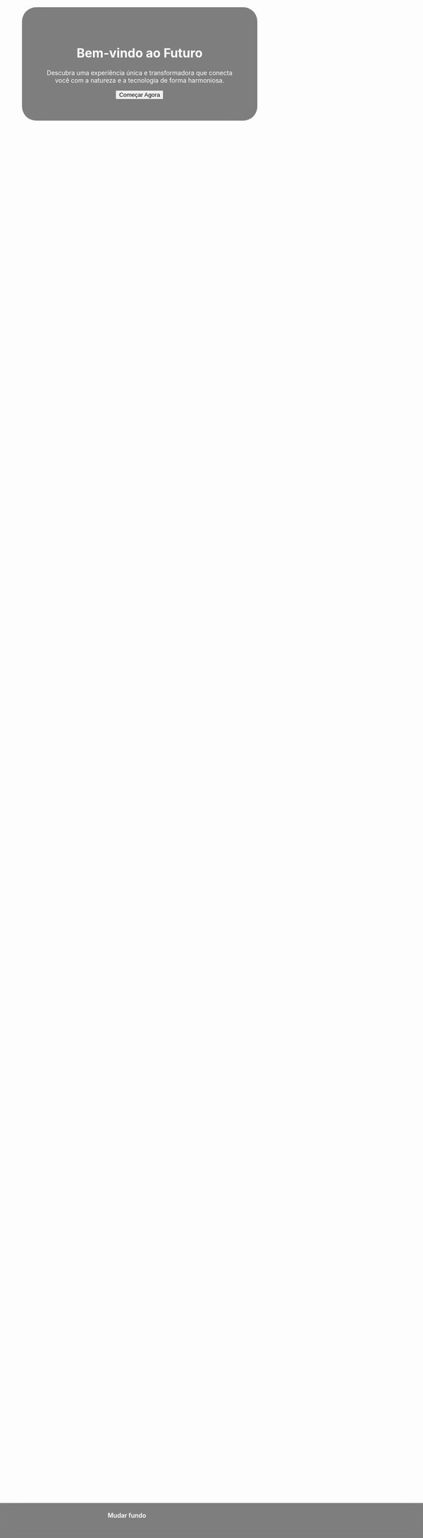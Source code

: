 <!DOCTYPE html>
<html lang="pt-BR">
<head>
  <meta charset="UTF-8" />
  <meta name="viewport" content="width=device-width, initial-scale=1" />
  <title>Bem-vindo ao Futuro</title>
  <script src="https://cdn.tailwindcss.com"></script>
  <style>
    body {
      margin: 0;
      background: url('https://images.unsplash.com/photo-1501785888041-af3ef285b470?auto=format&fit=crop&w=1920&q=80') no-repeat center center fixed;
      background-size: cover;
      font-family: 'Inter', sans-serif;
      color: white;
      min-height: 100vh;
      overflow-x: hidden;
    }

    /* Botão vidro iOS */
    #startBtn {
      background: rgba(255,255,255,0.2);
      backdrop-filter: blur(30px);
      border: 1px solid rgba(255,255,255,0.4);
      color: white;
      padding: 1rem 2.5rem;
      font-size: 1.125rem;
      font-weight: 600;
      border-radius: 9999px;
      cursor: pointer;
      user-select: none;
      transition: background 0.3s ease, transform 0.3s ease;
    }
    #startBtn:hover {
      background: rgba(255,255,255,0.25);
      transform: scale(1.05);
    }

    /* Card inicial */
    #mainContainer {
      backdrop-filter: blur(20px);
      background: rgba(0,0,0,0.5);
      padding: 3rem 2.5rem;
      border-radius: 2rem;
      max-width: 500px;
      width: 90%;
      text-align: center;
      margin: 12vh auto 0 auto;
      transition: opacity 0.5s ease;
    }
    #mainContainer.hide {
      opacity: 0;
      pointer-events: none;
    }

    /* Ilha */
    #headerIsland {
      display: none;
      position: fixed;
      top: 2rem;
      left: 50%;
      transform: translateX(-50%);
      background: rgba(255,255,255,0.15);
      backdrop-filter: blur(25px);
      border-radius: 50px;
      padding: 0.5rem 1.5rem;
      color: rgba(255,255,255,0.9);
      text-align: center;
      cursor: pointer;
      transition: all 0.3s ease;
      max-width: 300px;
      overflow: hidden;
      white-space: nowrap;
      z-index: 10;
      user-select: none;
    }
    #headerIsland.expanded {
      white-space: normal;
      padding: 1rem 2rem;
    }

    /* Cards */
    #cardsContainer {
      display: none;
      margin-top: 14rem;
      width: 90%;
      max-width: 1000px;
      margin-left: auto;
      margin-right: auto;
      display: grid;
      grid-template-columns: repeat(3, 1fr);
      gap: 20px;
      user-select: none;
    }
    .card {
      background: rgba(255,255,255,0.15);
      backdrop-filter: blur(25px);
      border-radius: 20px;
      border: 1px solid rgba(255,255,255,0.2);
      padding: 20px 24px;
      text-align: center;
      color: white;
      cursor: pointer;
      position: relative;
      transition: box-shadow 0.3s ease;
      user-select: none;
    }
    .card:hover {
      box-shadow: 0 0 15px rgba(255,255,255,0.6);
    }
    .card h3 {
      margin-bottom: 4px;
      font-weight: 700;
      font-size: 18px;
    }
    .card p {
      font-size: 14px;
      color: rgba(255,255,255,0.75);
    }

    /* Overlay leve com apenas blur (sem cor sólida escura) */
    #overlay {
      position: fixed;
      inset: 0;
      background: transparent;
      backdrop-filter: blur(10px);
      -webkit-backdrop-filter: blur(10px);
      display: none;
      z-index: 90;
      user-select: none;
    }
    #overlay.active {
      display: block;
    }

    /* Card expandido que se move */
    .expanded-card {
      position: fixed !important;
      z-index: 100;
      border-radius: 20px;
      background: rgba(255,255,255,0.1);
      backdrop-filter: blur(40px);
      -webkit-backdrop-filter: blur(40px);
      border: 1px solid rgba(255,255,255,0.4);
      padding: 2rem 3rem;
      color: white;
      text-align: center;
      box-shadow: 0 8px 32px rgba(0,0,0,0.4);
      cursor: default;
      user-select: text;
      transition: all 0.3s ease;
      overflow-y: auto;
      max-height: 80vh;
    }

    /* Conteúdo expandido */
    .expanded-card h3 {
      font-size: 2rem;
      margin-bottom: 1rem;
    }
    .expanded-card p {
      font-size: 1.1rem;
      line-height: 1.5;
      color: rgba(255,255,255,0.85);
    }

    /* Botão mudar fundo - estado inicial largo */
    #bottomBar {
      position: fixed;
      bottom: 0;
      right: 0; /* inicia no canto direito */
      width: 140%; /* aumentei de 100% para 140% */
      height: 5rem; /* aumentei de 3.5rem para 5rem */
      background: rgba(0,0,0,0.5);
      backdrop-filter: blur(15px);
      padding: 1.2rem 2rem; /* ajustado para tamanho maior */
      border-top: 1px solid rgba(255,255,255,0.6);
      text-align: center;
      font-weight: 600;
      cursor: pointer;
      color: white;
      transition:
        width 0.4s ease,
        height 0.4s ease,
        border-radius 0.4s ease,
        bottom 0.4s ease,
        right 0.4s ease,
        padding 0.4s ease,
        font-size 0.4s ease;
      user-select: none;
      border-radius: 0;
      box-sizing: border-box;
      z-index: 1000;
    }

    /* Botão mudar fundo - estado quadradinho */
    #bottomBar.shrink {
      width: 5rem; /* maior que 3.5rem */
      height: 5rem; /* maior que 3.5rem */
      border-radius: 12px;
      bottom: 2rem;
      right: 2rem; /* fica afastado do canto direito */
      padding: 0;
      font-size: 0;
      border-top: none;
      box-shadow: 0 4px 10px rgba(0,0,0,0.3);
    }

    /* Ícone de + no botão quadradinho */
    #bottomBar.shrink::after {
      content: '+';
      font-size: 2.5rem; /* aumentei o tamanho do + */
      line-height: 5rem; /* para centralizar verticalmente */
      color: white;
      display: block;
      user-select: none;
    }
  </style>
</head>
<body>

  <!-- Tela inicial -->
  <main id="mainContainer">
    <h1 class="text-3xl font-bold mb-4">Bem-vindo ao Futuro</h1>
    <p class="mb-6">Descubra uma experiência única e transformadora que conecta você com a natureza e a tecnologia de forma harmoniosa.</p>
    <button id="startBtn">Começar Agora</button>
  </main>

  <!-- Ilha -->
  <div id="headerIsland">
    <div class="title">Meio Ambiente</div>
    <div class="subtitle">ele precisa de você...</div>
  </div>

  <!-- Cards -->
  <section id="cardsContainer"></section>

  <!-- Overlay -->
  <div id="overlay"></div>

  <!-- Barra inferior -->
  <div id="bottomBar">Mudar fundo</div>

  <script>
    const startBtn = document.getElementById('startBtn');
    const mainContainer = document.getElementById('mainContainer');
    const headerIsland = document.getElementById('headerIsland');
    const cardsContainer = document.getElementById('cardsContainer');
    const overlay = document.getElementById('overlay');
    const bottomBar = document.getElementById('bottomBar');

    let expandedCard = null;

    const cardsData = [
      { title: "Impacto do Desmatamento", text: "Pesquisadores alertam que o desmatamento acelerado causa perda de biodiversidade e desequilíbrio climático." },
      { title: "Como o Desmatamento Afeta o Clima", text: "O desmatamento contribui para o aumento das emissões de gases de efeito estufa, acelerando o aquecimento global." },
      { title: "Secas no Planeta", text: "Estudos mostram que o desmatamento intensifica os períodos de seca, comprometendo a agricultura e o abastecimento de água." },
      { title: "Preservação e Sustentabilidade", text: "Práticas sustentáveis e reflorestamento são essenciais para restaurar ecossistemas e garantir o futuro do planeta." },
      { title: "Desmatamento e Biodiversidade", text: "A perda de habitat ameaça milhares de espécies, colocando em risco a diversidade da vida na Terra." },
      { title: "Efeito Estufa", text: "A redução das áreas verdes diminui a absorção de CO2, agravando o efeito estufa e mudanças climáticas." }
    ];

    function createCards() {
      cardsContainer.innerHTML = '';
      cardsData.forEach(({title, text}) => {
        const card = document.createElement('article');
        card.className = 'card';
        card.innerHTML = `<h3>${title}</h3><p>${text}</p>`;
        card.addEventListener('click', () => expandCard(card, title, text));
        cardsContainer.appendChild(card);
      });
    }

    startBtn.addEventListener('click', () => {
      mainContainer.classList.add('hide');
      headerIsland.style.display = 'block';
      cardsContainer.style.display = 'grid';
      if (!cardsContainer.hasChildNodes()) createCards();
    });

    headerIsland.addEventListener('click', (e) => {
      e.stopPropagation();
      headerIsland.classList.toggle('expanded');
    });

    document.addEventListener('click', (e) => {
      if (!headerIsland.contains(e.target)) headerIsland.classList.remove('expanded');
    });

    function expandCard(cardEl, title, text) {
      if (expandedCard) return;

      const rect = cardEl.getBoundingClientRect();

      const original = {
        position: cardEl.style.position,
        top: cardEl.style.top,
        left: cardEl.style.left,
        width: cardEl.style.width,
        height: cardEl.style.height,
        zIndex: cardEl.style.zIndex,
        transform: cardEl.style.transform,
        transition: cardEl.style.transition,
      };

      cardEl.dataset.originalStyle = JSON.stringify(original);

      cardEl.style.position = "fixed";
      cardEl.style.top = rect.top + "px";
      cardEl.style.left = rect.left + "px";
      cardEl.style.width = rect.width + "px";
      cardEl.style.height = rect.height + "px";
      cardEl.style.zIndex = 100;
      cardEl.style.margin = 0;
      cardEl.style.transition = "all 0.3s ease";
      cardEl.style.transform = "none";
      cardEl.classList.add("expanded-card");

      cardEl.innerHTML = `<h3>${title}</h3><p>${text}</p>`;

      overlay.classList.add("active");

      requestAnimationFrame(() => {
        cardEl.style.top = "50%";
        cardEl.style.left = "50%";
        cardEl.style.width = "80%";
        cardEl.style.height = "auto";
        cardEl.style.transform = "translate(-50%, -50%)";
      });

      expandedCard = cardEl;
    }

    function closeExpandedCard() {
      if (!expandedCard) return;

      const cardEl = expandedCard;
      const original = JSON.parse(cardEl.dataset.originalStyle);

      cardEl.style.transition = "transform 0.3s ease, opacity 0.3s ease";
      cardEl.style.transform += " scale(0.95)";
      cardEl.style.opacity = "0.7";

      overlay.classList.remove("active");

      setTimeout(() => {
        cardEl.style.position = original.position || "";
        cardEl.style.top = original.top || "";
        cardEl.style.left = original.left || "";
        cardEl.style.width = original.width || "";
        cardEl.style.height = original.height || "";
        cardEl.style.zIndex = original.zIndex || "";
        cardEl.style.transform = original.transform || "none";
        cardEl.style.transition = original.transition || "";
        cardEl.style.opacity = "1";
        cardEl.classList.remove("expanded-card");
        expandedCard = null;
      }, 300);
    }

    overlay.addEventListener('click', closeExpandedCard);

    // Animação do botão mudar fundo no scroll
    let isShrinked = false;
    window.addEventListener('scroll', () => {
      if(window.scrollY > 10 && !isShrinked) {
        bottomBar.classList.add('shrink');
        isShrinked = true;
      } else if(window.scrollY <= 10 && isShrinked) {
        bottomBar.classList.remove('shrink');
        isShrinked = false;
      }
    });
  </script>
</body>
</html>
